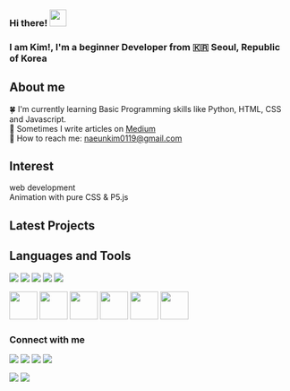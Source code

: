 ### Hi there! <img src="https://raw.githubusercontent.com/MartinHeinz/MartinHeinz/master/wave.gif" width="30px">
### I am Kim!, I'm a beginner Developer from :kr: Seoul, Republic of Korea

## About me

:four_leaf_clover: I'm currently learning Basic Programming skills like Python, HTML, CSS and Javascript.<br/>
:pencil: Sometimes I write articles on [Medium](https://medium.com/) <br/>
:postbox: How to reach me: naeunkim0119@gmail.com

## Interest
web development <br/>
Animation with pure CSS & P5.js

## Latest Projects

## Languages and Tools
<p>
<img src="https://img.shields.io/badge/HTML5-E34F26?&style=flat-square&logo=html5&logoColor=white"/> 
<img src="https://img.shields.io/badge/CSS3-1572B6?style=flat-square&logo=css3&logoColor=white" /> 
<img src="https://img.shields.io/badge/JavaScript-323330?style=flat-square&logo=javascript&logoColor=F7DF1E" />
<img src="https://img.shields.io/badge/Python-3766AB?style=flat-square&logo=Python&logoColor=white"/> 
<img src="https://img.shields.io/badge/Flask-000000?style=flat-square&logo=flask&logoColor=white"/>
</p>

<p>
<img src="https://cdn.jsdelivr.net/gh/devicons/devicon/icons/html5/html5-original-wordmark.svg" width="50" height="50"/>
<img src="https://cdn.jsdelivr.net/gh/devicons/devicon/icons/css3/css3-original-wordmark.svg" width="50" height="50"/>
<img src="https://cdn.jsdelivr.net/gh/devicons/devicon/icons/javascript/javascript-original.svg" width="50" height="50"/>
<img src="https://cdn.jsdelivr.net/gh/devicons/devicon/icons/python/python-original-wordmark.svg" width="50" height="50"/>
<img src="https://cdn.jsdelivr.net/gh/devicons/devicon/icons/flask/flask-original-wordmark.svg" width="50" height="50"/>
<img src="https://cdn.jsdelivr.net/gh/devicons/devicon/icons/vscode/vscode-original-wordmark.svg" width="50" height="50"/>
</p>


### Connect with me

<p>
<a href="www.gmail.com"><img src="https://img.shields.io/badge/Gmail-D14836?style=for-the-badge&logo=gmail&logoColor=white"/></a>
<img src="https://img.shields.io/badge/Line-00C300?style=for-the-badge&logo=line&logoColor=white"/> 
<img src="https://img.shields.io/badge/Telegram-2CA5E0?style=for-the-badge&logo=telegram&logoColor=white"/> 
<img src="https://img.shields.io/badge/LinkedIn-0077B5?style=for-the-badge&logo=linkedin&logoColor=white"/>
</p>

<!-- status bar -->
  <img src="https://github-readme-stats.vercel.app/api?username=naeunkim1&layout=compact&show_icons=true&theme=vue&hide_border=true" />
  <img src="https://github-readme-stats.vercel.app/api/top-langs/?username=naeunkim1&layout=compact&theme=vue&hide_border=true" />
